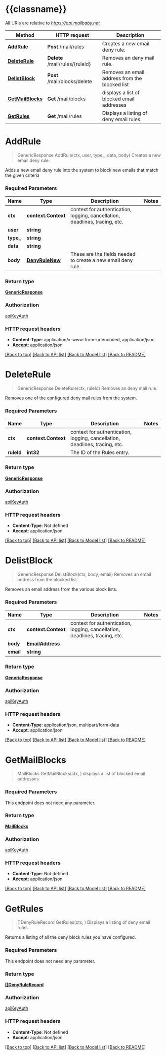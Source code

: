 # {{classname}}

All URIs are relative to *https://api.mailbaby.net*

Method | HTTP request | Description
------------- | ------------- | -------------
[**AddRule**](BlockingApi.md#AddRule) | **Post** /mail/rules | Creates a new email deny rule.
[**DeleteRule**](BlockingApi.md#DeleteRule) | **Delete** /mail/rules/{ruleId} | Removes an deny mail rule.
[**DelistBlock**](BlockingApi.md#DelistBlock) | **Post** /mail/blocks/delete | Removes an email address from the blocked list
[**GetMailBlocks**](BlockingApi.md#GetMailBlocks) | **Get** /mail/blocks | displays a list of blocked email addresses
[**GetRules**](BlockingApi.md#GetRules) | **Get** /mail/rules | Displays a listing of deny email rules.

# **AddRule**
> GenericResponse AddRule(ctx, user, type_, data, body)
Creates a new email deny rule.

Adds a new email deny rule into the system to block new emails that match the given criteria

### Required Parameters

Name | Type | Description  | Notes
------------- | ------------- | ------------- | -------------
 **ctx** | **context.Context** | context for authentication, logging, cancellation, deadlines, tracing, etc.
  **user** | **string**|  | 
  **type_** | **string**|  | 
  **data** | **string**|  | 
  **body** | [**DenyRuleNew**](DenyRuleNew.md)| These are the fields needed to create a new email deny rule. | 

### Return type

[**GenericResponse**](GenericResponse.md)

### Authorization

[apiKeyAuth](../README.md#apiKeyAuth)

### HTTP request headers

 - **Content-Type**: application/x-www-form-urlencoded, application/json
 - **Accept**: application/json

[[Back to top]](#) [[Back to API list]](../README.md#documentation-for-api-endpoints) [[Back to Model list]](../README.md#documentation-for-models) [[Back to README]](../README.md)

# **DeleteRule**
> GenericResponse DeleteRule(ctx, ruleId)
Removes an deny mail rule.

Removes one of the configured deny mail rules from the system.

### Required Parameters

Name | Type | Description  | Notes
------------- | ------------- | ------------- | -------------
 **ctx** | **context.Context** | context for authentication, logging, cancellation, deadlines, tracing, etc.
  **ruleId** | **int32**| The ID of the Rules entry. | 

### Return type

[**GenericResponse**](GenericResponse.md)

### Authorization

[apiKeyAuth](../README.md#apiKeyAuth)

### HTTP request headers

 - **Content-Type**: Not defined
 - **Accept**: application/json

[[Back to top]](#) [[Back to API list]](../README.md#documentation-for-api-endpoints) [[Back to Model list]](../README.md#documentation-for-models) [[Back to README]](../README.md)

# **DelistBlock**
> GenericResponse DelistBlock(ctx, body, email)
Removes an email address from the blocked list

Removes an email address from the various block lists. 

### Required Parameters

Name | Type | Description  | Notes
------------- | ------------- | ------------- | -------------
 **ctx** | **context.Context** | context for authentication, logging, cancellation, deadlines, tracing, etc.
  **body** | [**EmailAddress**](EmailAddress.md)|  | 
  **email** | **string**|  | 

### Return type

[**GenericResponse**](GenericResponse.md)

### Authorization

[apiKeyAuth](../README.md#apiKeyAuth)

### HTTP request headers

 - **Content-Type**: application/json, multipart/form-data
 - **Accept**: application/json

[[Back to top]](#) [[Back to API list]](../README.md#documentation-for-api-endpoints) [[Back to Model list]](../README.md#documentation-for-models) [[Back to README]](../README.md)

# **GetMailBlocks**
> MailBlocks GetMailBlocks(ctx, )
displays a list of blocked email addresses

### Required Parameters
This endpoint does not need any parameter.

### Return type

[**MailBlocks**](MailBlocks.md)

### Authorization

[apiKeyAuth](../README.md#apiKeyAuth)

### HTTP request headers

 - **Content-Type**: Not defined
 - **Accept**: application/json

[[Back to top]](#) [[Back to API list]](../README.md#documentation-for-api-endpoints) [[Back to Model list]](../README.md#documentation-for-models) [[Back to README]](../README.md)

# **GetRules**
> []DenyRuleRecord GetRules(ctx, )
Displays a listing of deny email rules.

Returns a listing of all the deny block rules you have configured.

### Required Parameters
This endpoint does not need any parameter.

### Return type

[**[]DenyRuleRecord**](DenyRuleRecord.md)

### Authorization

[apiKeyAuth](../README.md#apiKeyAuth)

### HTTP request headers

 - **Content-Type**: Not defined
 - **Accept**: application/json

[[Back to top]](#) [[Back to API list]](../README.md#documentation-for-api-endpoints) [[Back to Model list]](../README.md#documentation-for-models) [[Back to README]](../README.md)

